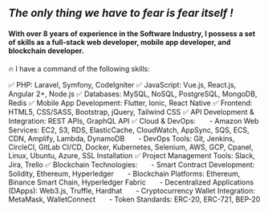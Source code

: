 <div align="left" width="50">
    <h2><i> The only thing we have to fear is fear itself ! </i></h2>
</div>

<div align="left" width="50">
<h4>With over 8 years of experience in the Software Industry, I possess a set of skills as a full-stack web developer, mobile app developer, and blockchain developer.</h4>

🔥 I have a command of the following skills:

✅ PHP: Laravel, Symfony, CodeIgniter
✅ JavaScript: Vue.js, React.js, Angular 2+, Node.js
✅ Databases: MySQL, NoSQL, PostgreSQL, MongoDB, Redis
✅ Mobile App Development: Flutter, Ionic, React Native
✅ Frontend: HTML5, CSS/SASS, Bootstrap, jQuery, Tailwind CSS
✅ API Development & Integration: REST APIs, GraphQL API
✅ Cloud & DevOps:
      - Amazon Web Services: EC2, S3, RDS, ElasticCache, CloudWatch, AppSync, SQS, ECS, CDN, Amplify, Lambda, DynamoDB
      - DevOps Tools: Git, Jenkins, CircleCI, GitLab CI/CD, Docker, Kubernetes, Selenium, AWS, GCP, Cpanel, Linux, Ubuntu, Azure, SSL Installation
✅ Project Management Tools: Slack, Jira, Trello
✅ Blockchain Technologies:
      - Smart Contract Development: Solidity, Ethereum, Hyperledger
      - Blockchain Platforms: Ethereum, Binance Smart Chain, Hyperledger Fabric
      - Decentralized Applications (DApps): Web3.js, Truffle, Hardhat
      - Cryptocurrency Wallet Integration: MetaMask, WalletConnect
      - Token Standards: ERC-20, ERC-721, BEP-20
</div>